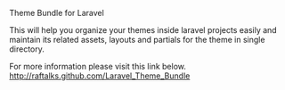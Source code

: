 Theme Bundle for Laravel

This will help you organize your themes inside laravel projects easily and maintain its related assets, layouts and partials for the theme in single directory.

For more information please visit this link below.
http://raftalks.github.com/Laravel_Theme_Bundle

